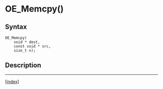 # OE_Memcpy()



## Syntax

    OE_Memcpy(
        void * dest,
        const void * src,
        size_t n);
## Description 

---
[[index]](index.md)

